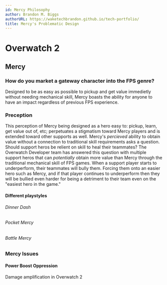 ```yaml
---
id: Mercy Philosophy
author: Brandon M. Biggs
authorURL: https://waketechbrandon.github.io/tech-portfolio/
title: Mercy's Problematic Design
---
```


# Overwatch 2

## Mercy

### How do you market a gateway character into the FPS genre? 
Designed to be as easy as possible to pickup and get value immedietly without needing mechanical skill, Mercy boasts the ability for anyone to have an impact regardless of previous FPS experience.

### Preception
This perception of Mercy being designed as a hero easy to: pickup, learn, get value out of, etc; perpetuates a stigmatism toward Mercy players and is extended toward other supports as well.
Mercy's *percieved* ability to obtain value without a connection to traditional skill requirements asks a question.
Should support heros be relient on skill to heal their teammates?
The Overwatch Developer team has answered this question with multiple support heros that can *potentially* obtain more value than Mercy through the traditional mechanical skill of FPS games.
When a support player starts to underperform, their teammates will bully them. 
Forcing them onto an easier hero such as Mercy, and if that player continues to underperform then they will be bullied even harder for being a detriment to their team even on the "easiest hero in the game."


#### Different playstyles

###### Dinner Dash

###### Pocket Mercy

###### Battle Mercy

### Mercy Issues

#### Power Boost Oppression

Damage amplification in Overwatch 2
